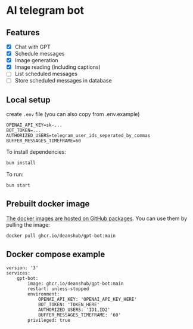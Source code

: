 # AI telegram bot

## Features

- [x] Chat with GPT
- [x] Schedule messages
- [x] Image generation
- [x] Image reading (including captions)
- [ ] List scheduled messages
- [ ] Store scheduled messages in database

## Local setup

create `.env` file (you can also copy from .env.example)

```
OPENAI_API_KEY=sk-...
BOT_TOKEN=...
AUTHORIZED_USERS=telegram_user_ids_seperated_by_commas
BUFFER_MESSAGES_TIMEFRAME=60
```

To install dependencies:

```bash
bun install
```

To run:

```bash
bun start
```

## Prebuilt docker image

[The docker images are hosted on GitHub packages](https://github.com/deanshub/gpt-bot/pkgs/container/gpt-bot). You can use them by pulling the image:

```bash
docker pull ghcr.io/deanshub/gpt-bot:main
```

## Docker compose example

```
version: '3'
services:
    gpt-bot:
        image: ghcr.io/deanshub/gpt-bot:main
        restart: unless-stopped
        environment:
            OPENAI_API_KEY: 'OPENAI_API_KEY_HERE'
            BOT_TOKEN: 'TOKEN_HERE'
            AUTHORIZED_USERS: 'ID1,ID2'
            BUFFER_MESSAGES_TIMEFRAME: '60'
        privileged: true
```
